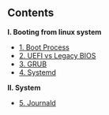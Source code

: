## Contents

**I. Booting from linux system**  
* [1. Boot Process](https://github.com/nicehs/Linux-Administrator/blob/main/1.%20Boot%20Process.md)
* [2. UEFI vs Legacy BIOS](https://github.com/nicehs/Linux-Administrator/blob/main/2.%20UEFI%20vs%20Legacy%20BIOS.md)
* [3. GRUB](https://github.com/nicehs/Linux-Administrator/blob/main/3.%20GRUB.md)
* [4. Systemd](https://github.com/nicehs/Linux-Administrator/blob/main/4.%20Systemd.md)  

**II. System**
* [5. Journald](https://github.com/nicehs/Linux-Administrator/blob/main/5.%20Journald.md)
